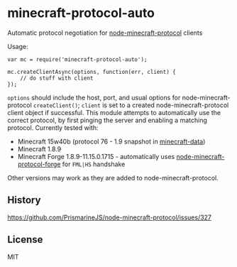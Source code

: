 # minecraft-protocol-auto

Automatic protocol negotiation for [node-minecraft-protocol](https://github.com/PrismarineJS/node-minecraft-protocol) clients

Usage:

    var mc = require('minecraft-protocol-auto');

    mc.createClientAsync(options, function(err, client) {
        // do stuff with client
    });

`options` should include the host, port, and usual options for node-minecraft-protocol `createClient()`;
`client` is set to a created node-minecraft-protocol client object if successful. This
module attempts to automatically use the correct protocol, by first pinging the server
and enabling a matching protocol. Currently tested with:

* Minecraft 15w40b (protocol 76 - 1.9 snapshot in [minecraft-data](https://github.com/PrismarineJS/minecraft-data))
* Minecraft 1.8.9
* Minecraft Forge 1.8.9-11.15.0.1715 - automatically uses [node-minecraft-protocol-forge](https://github.com/deathcap/node-minecraft-protocol-forge) for `FML|HS` handshake

Other versions may work as they are added to node-minecraft-protocol.

## History

https://github.com/PrismarineJS/node-minecraft-protocol/issues/327

## License

MIT

